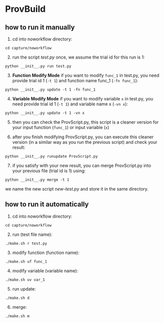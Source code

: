 # ProvBuild

## how to run it manually
1) cd into noworkflow directory:

`cd capture/noworkflow`

2) run the script _test.py_ once, we assume the trial id for this run is 1:

`python __init__.py run test.py`

3) **Function Modify Mode** if you want to modify `func_1` in test.py, you need provide trial id 1 (`-t 1`) and function name func_1 (`-fn func_1`):

`python __init__.py update -t 1 -fn func_1`

4) **Variable Modify Mode** if you want to modify variable `x` in test.py, you need provide trial id 1 (`-t 1`) and variable name x (`-vn x`):

`python __init__.py update -t 1 -vn x`

5) then you can check the ProvScript.py, this script is a cleaner version for your input function (`func_1`) or input variable (`x`)

6) after you finish modifying ProvScript.py, you can execute this cleaner version (in a similar way as you run the previous script) and check your result:

`python __init__.py runupdate ProvScript.py`

7) if you satisfy with your new result, you can merge ProvScript.py into your previous file (trial id is 1) using:

`python __init__.py merge -t 1`

we name the new script _new-test.py_ and store it in the same directory.


## how to run it automatically
1) cd into noworkflow directory:

`cd capture/noworkflow`

2) run (test file name):

`./make.sh r test.py`

3) modify function (function name):

`./make.sh uf func_1`

4) modify variable (variable name):

`./make.sh uv var_1`

5) run update:

`./make.sh d`

6) merge:

`./make.sh m`
